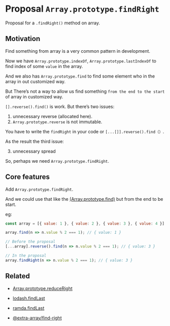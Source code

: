 # Proposal `Array.prototype.findRight`

Proposal for a `.findRight()` method on array.

## Motivation

Find something from array is a very common pattern in development. 

Now we have `Array.prototype.indexOf`, `Array.prototype.lastIndexOf` to find index of some `value` in the array.

And we also has `Array.prototype.find` to find some element who in the array in out customized way. 

But There’s not a way to allow us find something `from the end to the start ` of array in customized way. 

`[].reverse().find()` is work. But there’s two issues:

1. unnecessary reverse (allocated here).
2. `Array.prototype.reverse` is not immutable.

You have to write the `findRight` in your code or `[...[]].reverse().find（）`. 

As the result the third issue:

3. unnecessary spread

So, perhaps we need `Array.prototype.findRight`.

## Core features

Add `Array.prototype.findRight`. 

And we could use that like the [(Array.prototype.find)](https://www.ecma-international.org/ecma-262/11.0/index.html#sec-array.prototype.find) but from the end to be start.

eg:

```javascript
const array = [{ value: 1 }, { value: 2 }, { value: 3 }, { value: 4 }];

array.find(n => n.value % 2 === 1); // { value: 1 }

// Before the proposal
[...array].reverse().find(n => n.value % 2 === 1); // { value: 3 }

// In the proposal
array.findRight(n => n.value % 2 === 1); // { value: 3 }


```

## Related

- [Array.prototype.reduceRight](https://www.ecma-international.org/ecma-262/11.0/index.html#sec-array.prototype.reduceright)
- [lodash.findLast](https://lodash.com/docs/4.17.15#findLast)
- [ramda.findLast](https://ramdajs.com/docs/#findLast)

- [@extra-array/find-right](https://www.npmjs.com/package/@extra-array/find-right)

